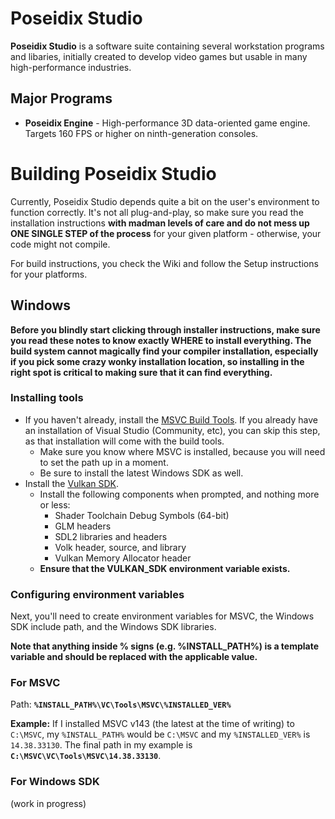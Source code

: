 # Poseidix Studio

**Poseidix Studio** is a software suite containing several workstation programs and libaries, initially created to develop video games but usable in many high-performance industries.

## Major Programs
- **Poseidix Engine** - High-performance 3D data-oriented game engine. Targets 160 FPS or higher on ninth-generation consoles.

# Building Poseidix Studio
Currently, Poseidix Studio depends quite a bit on the user's environment to function correctly. It's not all plug-and-play, so make sure you read the installation instructions **with madman levels of care and do not mess up ONE SINGLE STEP of the process** for your given platform - otherwise, your code might not compile.

For build instructions, you check the Wiki and follow the Setup instructions for your platforms.

## Windows
**Before you blindly start clicking through installer instructions, make sure you read these notes to know exactly WHERE to install everything. The build system cannot magically find your compiler installation, especially if you pick some crazy wonky installation location, so installing in the right spot is critical to making sure that it can find everything.**

### Installing tools

- If you haven't already, install the [MSVC Build Tools](https://visualstudio.microsoft.com/downloads/?q=build+tools#build-tools-for-visual-studio-2022). If you already have an installation of Visual Studio (Community, etc), you can skip this step, as that installation will come with the build tools.
    - Make sure you know where MSVC is installed, because you will need to set the path up in a moment.
    - Be sure to install the latest Windows SDK as well.
- Install the [Vulkan SDK](https://vulkan.lunarg.com/sdk/home).
    - Install the following components when prompted, and nothing more or less:
        - Shader Toolchain Debug Symbols (64-bit)
        - GLM headers
        - SDL2 libraries and headers
        - Volk header, source, and library
        - Vulkan Memory Allocator header
    - **Ensure that the VULKAN_SDK environment variable exists.**

### Configuring environment variables

Next, you'll need to create environment variables for MSVC, the Windows SDK include path, and the Windows SDK libraries.

**Note that anything inside % signs (e.g. %INSTALL_PATH%) is a template variable and should be replaced with the applicable value.**

### For MSVC

Path: **`%INSTALL_PATH%\VC\Tools\MSVC\%INSTALLED_VER%`**

**Example:** If I installed MSVC v143 (the latest at the time of writing) to `C:\MSVC`, my `%INSTALL_PATH%` would be `C:\MSVC` and my `%INSTALLED_VER%` is `14.38.33130`. The final path in my example is **`C:\MSVC\VC\Tools\MSVC\14.38.33130`**.

### For Windows SDK

(work in progress)